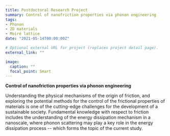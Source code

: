 ```yaml
---
title: Postdoctoral Research Project
summary: Control of nanofriction properties via phonon engineering
tags:
- Phonon
- 2D materials
- Moiré lattice
date: "2021-05-14T00:00:00Z"

# Optional external URL for project (replaces project detail page).
external_link: ""

image:
  caption: ""
  focal_point: Smart
---
```


**Control of nanofriction properties via phonon engineering**

Understanding the physical mechanisms of the origin of friction, and exploring the potential methods for the control of the frictional properties of materials is one of the cutting-edge challenges for the development of a sustainable society. 
Fundamental knowledge with respect to friction includes the understanding of the energy dissipation mechanism in a nanoscale, where phonon scattering may play a key role in the energy dissipation process -- which forms the topic of the current study.


